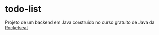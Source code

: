 # todo-list

Projeto de um backend em Java construido no curso gratuito de Java da [Rocketseat](https://github.com/Rocketseat)
